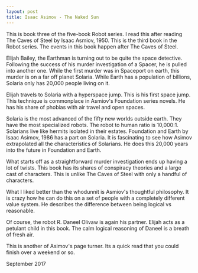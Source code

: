 ```yaml
---
layout: post
title: Isaac Asimov - The Naked Sun
---
```

This is book three of the five-book Robot series. I read this after reading The Caves of Steel by Isaac Asmiov, 1950. This is the third book in the Robot series. The events in this book happen after The Caves of Steel.

Elijah Bailey, the Earthman is turning out to be quite the space detective. Following the success of his murder investigation of a Spacer, he is pulled into another one. While the first murder was in Spaceport on earth, this murder is on a far off planet Solaria. While Earth has a population of billions, Solaria only has 20,000 people living on it.

Elijah travels to Solaria with a hyperspace jump. This is his first space jump. This technique is commonplace in Asmiov's Foundation series novels. He has his share of phobias with air travel and open spaces.

Solaria is the most advanced of the fifty new worlds outside earth. They have the most specialized robots. The robot to human ratio is 10,000:1. Solarians live like hermits isolated in their estates. Foundation and Earth by Isaac Asimov, 1986 has a part on Solaria. It is fascinating to see how Asimov extrapolated all the characteristics of Solarians. He does this 20,000 years into the future in Foundation and Earth.

What starts off as a straightforward murder investigation ends up having a lot of twists. This book has its shares of conspiracy theories and a large cast of characters. This is unlike The Caves of Steel with only a handful of characters.

What I liked better than the whodunnit is Asmiov's thoughtful philosophy. It is crazy how he can do this on a set of people with a completely different value system. He describes the difference between being logical vs reasonable.

Of course, the robot R. Daneel Olivaw is again his partner. Elijah acts as a petulant child in this book. The calm logical reasoning of Daneel is a breath of fresh air.

This is another of Asimov's page turner. Its a quick read that you could finish over a weekend or so.

September 2017
